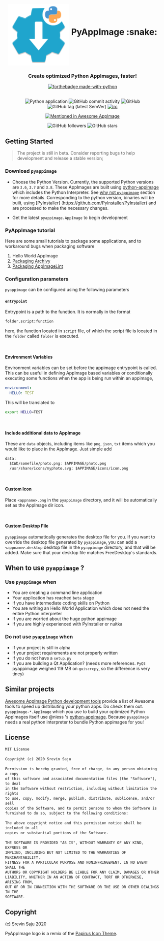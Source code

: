 <h1 align="center">
	<img src="pyappimage/assets/pyappimage.svg" alt="PyAppImage" height=200 width=200 align="middle">
	PyAppImage :snake:
</h1>
<h3 align="center">
	Create optimized Python AppImages, faster!
</h3>
<div align="center">

[![forthebadge made-with-python](http://ForTheBadge.com/images/badges/made-with-python.svg)](https://www.python.org/)<br/><br/>

![Python application](https://github.com/srevinsaju/pyappimage/workflows/Python%20application/badge.svg) ![GitHub commit activity](https://img.shields.io/github/commit-activity/m/srevinsaju/pyappimage) ![GitHub](https://img.shields.io/github/license/srevinsaju/pyappimage) ![GitHub tag (latest SemVer)](https://img.shields.io/github/v/tag/srevinsaju/pyappimage?sort=semver) [![irc](https://img.shields.io/badge/IRC-%23AppImage%20on%20freenode-blue.svg)](https://webchat.freenode.net/?channels=AppImage) 

[![Mentioned in Awesome AppImage](https://awesome.re/mentioned-badge-flat.svg)](https://github.com/AppImage/awesome-appimage)

![GitHub followers](https://img.shields.io/github/followers/srevinsaju?label=Follow%20me&style=social) ![GitHub stars](https://img.shields.io/github/stars/srevinsaju/zap?style=social)
</div>

## Getting Started
> The project is still in beta. Consider reporting bugs to help development and release a stable version;

### Download `pyappimage`

* Choose the Python Version. Currently, the supported Python versions are `3.6`, `3.7` and `3.8`. 
These AppImages are built using [python-appimage](https://github.com/niess/python-appimage) which 
includes the Python Interpreter. See [why not `pyappimage`](#why-not-pyappimage) section for more
details. Corresponding to the python version, binaries will be built, using [PyInstaller]
(https://github.com/PyInstaller/PyInstaller) and are processed to make the necessary changes.

* Get the latest `pyappimage.AppImage` to begin development

### PyAppImage tutorial 

Here are some small tutorials to package some applications, and to workaround bugs when packaging software

1. Hello World AppImage
2. [Packaging Archivy](guides/archivy.md)
3. [Packaging AppImageLint](guides/appimagelint.md)



### Configuration parameters
`pyappimage` can be configured using the following parameters

#### `entrypoint`
Entrypoint is a path to the function. It is normally in the format
```python
folder.script:function
```
here, the function located in `script` file, of which the script file is
 located in the `folder` called `folder` is executed.

<br>

#### Environment Variables

Environment variables can be set before the appimage entrypoint is called. 
This can be useful in defining AppImage based variables or conditionally executing some functions when the app is being run within an appimage, 

```yml
environment: 
  HELLO: TEST
```

This will be translated to 

```bash
export HELLO=TEST
```

<br>

#### Include additional data to AppImage

These are `data` objects, including items like `png`, `json`, `txt` items which you would like to place in the AppImage. Just simple add

```
data: 
  $CWD/somefile/photo.png: $APPIMAGE/photo.png
  /usr/share/icons/myphoto.svg: $APPIMAGE/icons/icon.png
```

<br>

#### Custom Icon

Place `<appname>.png` in the `pyappimage` directory, and it will be automatically set as the AppImage dir icon. 

<br>

#### Custom Desktop File

`pyappimage` automatically generates the desktop file for you. If you want to override the desktop file generated by `pyappimage`, you can add a `<appname>.desktop` desktop file in the `pyappimage` directory, and that will be added. Make sure that your desktop file matches FreeDesktop's standards.


## When to use `pyappimage` ?

### Use `pyappimage` when
* You are creating a command line application
* Your application has reached `beta` stage
* If you have intermediate coding skills on Python
* You are writing an Hello World Application which does not need the entire Python interpreter
* If you are worried about the huge python appimage
* If you are highly experienced with PyInstaller or nuitka

### Do not use `pyappimage` when
* If your project is still in alpha
* If your project requirements are not properly written
* If you do not have a `setup.py`
* If you are building a Qt Application? (needs more references. `PyQt` pyappimage weighed 119 MB on `guiscrcpy`, so the difference is very tiney)


## Similar projects
[Awesome AppImage Python development tools](https://github.com/AppImage/awesome-appimage#deployment-tools-for-python-applications) provide a list of Awesome
tools to speed up distributing your python apps. Do check them out.
`pyappimage-*.AppImage` which you use to build your optimized Python AppImages itself use @niess 's [python-appimage](https://github.com/niess/python-appimage).
Because `pyappimage` needs a real python interpreter to bundle Python appimages for you!



## License

```
MIT License

Copyright (c) 2020 Srevin Saju

Permission is hereby granted, free of charge, to any person obtaining a copy
of this software and associated documentation files (the "Software"), to deal
in the Software without restriction, including without limitation the rights
to use, copy, modify, merge, publish, distribute, sublicense, and/or sell
copies of the Software, and to permit persons to whom the Software is
furnished to do so, subject to the following conditions:

The above copyright notice and this permission notice shall be included in all
copies or substantial portions of the Software.

THE SOFTWARE IS PROVIDED "AS IS", WITHOUT WARRANTY OF ANY KIND, EXPRESS OR
IMPLIED, INCLUDING BUT NOT LIMITED TO THE WARRANTIES OF MERCHANTABILITY,
FITNESS FOR A PARTICULAR PURPOSE AND NONINFRINGEMENT. IN NO EVENT SHALL THE
AUTHORS OR COPYRIGHT HOLDERS BE LIABLE FOR ANY CLAIM, DAMAGES OR OTHER
LIABILITY, WHETHER IN AN ACTION OF CONTRACT, TORT OR OTHERWISE, ARISING FROM,
OUT OF OR IN CONNECTION WITH THE SOFTWARE OR THE USE OR OTHER DEALINGS IN THE
SOFTWARE.
```

## Copyright
(c) Srevin Saju 2020

PyAppImage logo is a remix of the [Papirus Icon Theme](https://github.com/PapirusDevelopmentTeam/papirus-icon-theme).


